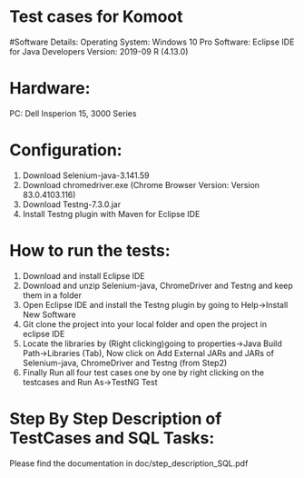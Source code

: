 # Test cases for Komoot

#Software Details:
Operating System: Windows 10 Pro
Software: Eclipse IDE for Java Developers
Version: 2019-09 R (4.13.0)

# Hardware: 
PC: Dell Insperion 15, 3000 Series

# Configuration:
1. Download Selenium-java-3.141.59
2. Download chromedriver.exe (Chrome Browser Version: Version 83.0.4103.116)
3. Download Testng-7.3.0.jar
4. Install Testng plugin with Maven for Eclipse IDE

# How to run the tests:
1. Download and install Eclipse IDE 
2. Download and unzip Selenium-java, ChromeDriver and Testng and keep them in a folder
3. Open Eclipse IDE and install the Testng plugin by going to Help->Install New Software
4. Git clone the project into your local folder and open the project in eclipse IDE
5. Locate the libraries by (Right clicking)going to properties->Java Build Path->Libraries (Tab), Now click on Add External JARs and JARs of Selenium-java, ChromeDriver and Testng (from Step2)
6. Finally Run all four test cases one by one by right clicking on the testcases and Run As->TestNG Test

# Step By Step Description of TestCases and SQL Tasks:
Please find the documentation in doc/step_description_SQL.pdf